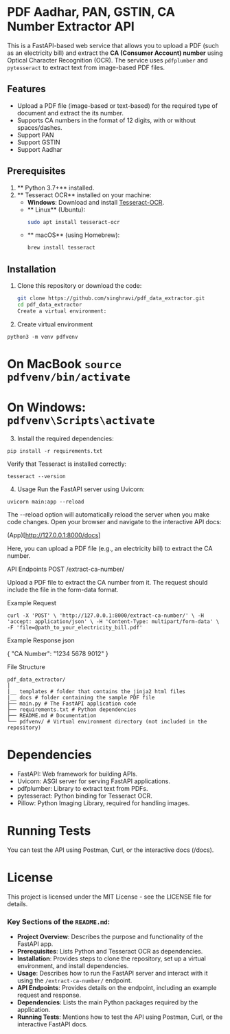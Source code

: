 # PDF Aadhar, PAN, GSTIN, CA Number Extractor API

This is a FastAPI-based web service that allows you to upload a PDF (such as an electricity bill) and extract the **CA (Consumer Account) number** using Optical Character Recognition (OCR). The service uses `pdfplumber` and `pytesseract` to extract text from image-based PDF files.

## Features

- Upload a PDF file (image-based or text-based) for the required type of document and extract the its number.
- Supports CA numbers in the format of 12 digits, with or without spaces/dashes.
- Support PAN
- Support GSTIN
- Support Aadhar

## Prerequisites

1. ** Python 3.7+** installed.
2. ** Tesseract OCR** installed on your machine:
   - **Windows**: Download and install [Tesseract-OCR](https://github.com/tesseract-ocr/tesseract/wiki).
   - ** Linux** (Ubuntu):
     ``` bash
     sudo apt install tesseract-ocr
     ```
   - ** macOS** (using Homebrew):
     ``` bash
     brew install tesseract
     ```

## Installation

1. Clone this repository or download the code:
   ``` bash
   git clone https://github.com/singhravi/pdf_data_extractor.git
   cd pdf_data_extractor
   Create a virtual environment:
   ```

2. Create virtual environment
 
`python3 -m venv pdfvenv`
# On MacBook  `source pdfvenv/bin/activate`
# On Windows: `pdfvenv\Scripts\activate`

3. Install the required dependencies:


`pip install -r requirements.txt`

Verify that Tesseract is installed correctly:

`tesseract --version`

4. Usage
Run the FastAPI server using Uvicorn:


`uvicorn main:app --reload`

The --reload option will automatically reload the server when you make code changes.
Open your browser and navigate to the interactive API docs:

(App)[http://127.0.0.1:8000/docs]

Here, you can upload a PDF file (e.g., an electricity bill) to extract the CA number.

API Endpoints
POST /extract-ca-number/

Upload a PDF file to extract the CA number from it. The request should include the file in the form-data format.

Example Request

`curl -X 'POST' \
 'http://127.0.0.1:8000/extract-ca-number/' \
 -H 'accept: application/json' \
 -H 'Content-Type: multipart/form-data' \
 -F 'file=@path_to_your_electricity_bill.pdf'`

Example Response
json

{
"CA Number": "1234 5678 9012"
}

File Structure
```
pdf_data_extractor/
│
|__ templates # folder that contains the jinja2 html files
|__ docs # folder containing the sample PDF file
├── main.py # The FastAPI application code
├── requirements.txt # Python dependencies
├── README.md # Documentation
└── pdfvenv/ # Virtual environment directory (not included in the repository)
```
# Dependencies
- FastAPI: Web framework for building APIs.
- Uvicorn: ASGI server for serving FastAPI applications.
- pdfplumber: Library to extract text from PDFs.
- pytesseract: Python binding for Tesseract OCR.
- Pillow: Python Imaging Library, required for handling images.

# Running Tests
You can test the API using Postman, Curl, or the interactive docs (/docs).

# License
This project is licensed under the MIT License - see the LICENSE file for details.


### Key Sections of the `README.md`:

- **Project Overview**: Describes the purpose and functionality of the FastAPI app.
- **Prerequisites**: Lists Python and Tesseract OCR as dependencies.
- **Installation**: Provides steps to clone the repository, set up a virtual environment, and install dependencies.
- **Usage**: Describes how to run the FastAPI server and interact with it using the `/extract-ca-number/` endpoint.
- **API Endpoints**: Provides details on the endpoint, including an example request and response.
- **Dependencies**: Lists the main Python packages required by the application.
- **Running Tests**: Mentions how to test the API using Postman, Curl, or the interactive FastAPI docs.

